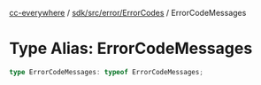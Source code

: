 [cc-everywhere](../../../../../index.md) / [sdk/src/error/ErrorCodes](../index.md) / ErrorCodeMessages

# Type Alias: ErrorCodeMessages

```ts
type ErrorCodeMessages: typeof ErrorCodeMessages;
```
